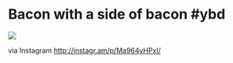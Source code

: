 Bacon with a side of bacon #ybd
===============================

![](http://distilleryimage0.s3.amazonaws.com/da5d6d4ac12f11e181bd12313817987b_7.jpg)  

via Instagram http://instagr.am/p/Ma964yHPxI/